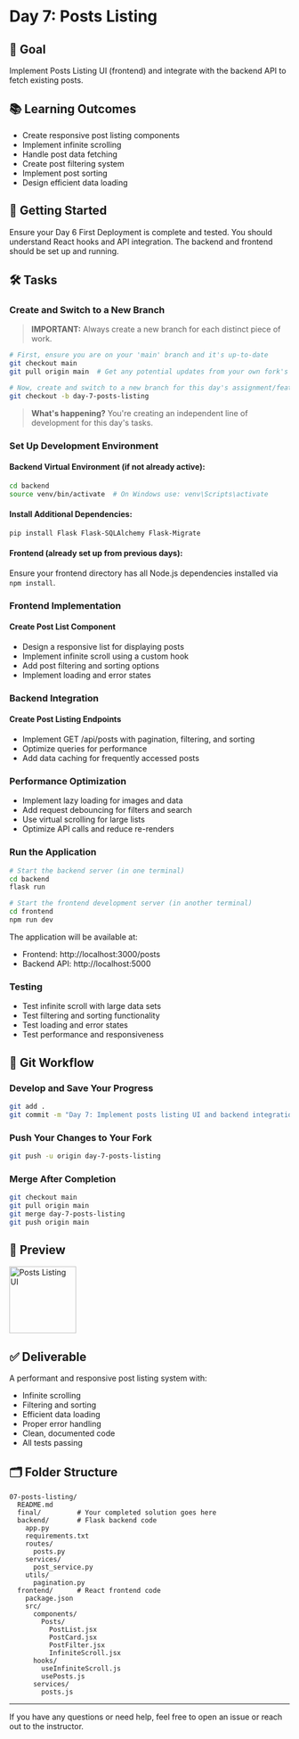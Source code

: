 # Day 7: Posts Listing

## 🎯 Goal

Implement Posts Listing UI (frontend) and integrate with the backend API to fetch existing posts.

## 📚 Learning Outcomes

- Create responsive post listing components
- Implement infinite scrolling
- Handle post data fetching
- Create post filtering system
- Implement post sorting
- Design efficient data loading

## 🚀 Getting Started

Ensure your Day 6 First Deployment is complete and tested. You should understand React hooks and API integration. The backend and frontend should be set up and running.

## 🛠️ Tasks

### Create and Switch to a New Branch

> **IMPORTANT:** Always create a new branch for each distinct piece of work.

```bash
# First, ensure you are on your 'main' branch and it's up-to-date
git checkout main
git pull origin main  # Get any potential updates from your own fork's main

# Now, create and switch to a new branch for this day's assignment/feature
git checkout -b day-7-posts-listing
```

> **What's happening?** You're creating an independent line of development for this day's tasks.

### Set Up Development Environment

#### Backend Virtual Environment (if not already active):

```bash
cd backend
source venv/bin/activate  # On Windows use: venv\Scripts\activate
```

#### Install Additional Dependencies:

```bash
pip install Flask Flask-SQLAlchemy Flask-Migrate
```

#### Frontend (already set up from previous days):

Ensure your frontend directory has all Node.js dependencies installed via `npm install`.

### Frontend Implementation

#### Create Post List Component

- Design a responsive list for displaying posts
- Implement infinite scroll using a custom hook
- Add post filtering and sorting options
- Implement loading and error states

### Backend Integration

#### Create Post Listing Endpoints

- Implement GET /api/posts with pagination, filtering, and sorting
- Optimize queries for performance
- Add data caching for frequently accessed posts

### Performance Optimization

- Implement lazy loading for images and data
- Add request debouncing for filters and search
- Use virtual scrolling for large lists
- Optimize API calls and reduce re-renders

### Run the Application

```bash
# Start the backend server (in one terminal)
cd backend
flask run

# Start the frontend development server (in another terminal)
cd frontend
npm run dev
```

The application will be available at:

- Frontend: http://localhost:3000/posts
- Backend API: http://localhost:5000

### Testing

- Test infinite scroll with large data sets
- Test filtering and sorting functionality
- Test loading and error states
- Test performance and responsiveness

## 🔄 Git Workflow

### Develop and Save Your Progress

```bash
git add .
git commit -m "Day 7: Implement posts listing UI and backend integration"
```

### Push Your Changes to Your Fork

```bash
git push -u origin day-7-posts-listing
```

### Merge After Completion

```bash
git checkout main
git pull origin main
git merge day-7-posts-listing
git push origin main
```

## 📸 Preview

<img src="posts-listing.png" alt="Posts Listing UI" width="120"/>

## ✅ Deliverable

A performant and responsive post listing system with:

- Infinite scrolling
- Filtering and sorting
- Efficient data loading
- Proper error handling
- Clean, documented code
- All tests passing

## 🗂️ Folder Structure

```
07-posts-listing/
  README.md
  final/         # Your completed solution goes here
  backend/       # Flask backend code
    app.py
    requirements.txt
    routes/
      posts.py
    services/
      post_service.py
    utils/
      pagination.py
  frontend/      # React frontend code
    package.json
    src/
      components/
        Posts/
          PostList.jsx
          PostCard.jsx
          PostFilter.jsx
          InfiniteScroll.jsx
      hooks/
        useInfiniteScroll.js
        usePosts.js
      services/
        posts.js
```

---

If you have any questions or need help, feel free to open an issue or reach out to the instructor.
